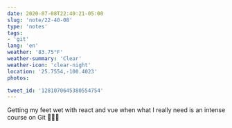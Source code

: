 ```yaml
---
date: 2020-07-08T22:40:21-05:00
slug: 'note/22-40-08'
type: 'notes'
tags:
- 'git'
lang: 'en'
weather: '83.75°F'
weather-summary: 'Clear'
weather-icon: 'clear-night'
location: '25.7554,-100.4023'
photos:

tweet_id: '1281070645380554754'
---
```

Getting my feet wet with react and vue when what I really need is an intense course on Git 🤦🏻‍♂️
